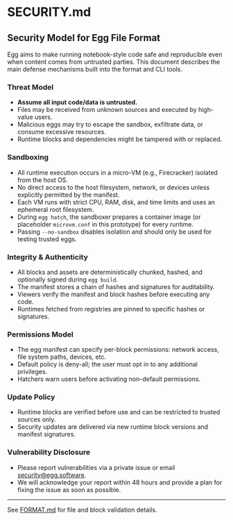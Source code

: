 # SECURITY.md

## Security Model for Egg File Format

Egg aims to make running notebook-style code safe and reproducible even when
content comes from untrusted parties. This document describes the main defense
mechanisms built into the format and CLI tools.

### Threat Model
- **Assume all input code/data is untrusted.**
- Files may be received from unknown sources and executed by high-value users.
- Malicious eggs may try to escape the sandbox, exfiltrate data, or consume
  excessive resources.
- Runtime blocks and dependencies might be tampered with or replaced.

### Sandboxing
- All runtime execution occurs in a micro-VM (e.g., Firecracker) isolated from
  the host OS.
- No direct access to the host filesystem, network, or devices unless explicitly
  permitted by the manifest.
- Each VM runs with strict CPU, RAM, disk, and time limits and uses an ephemeral
  root filesystem.
- During `egg hatch`, the sandboxer prepares a container image (or placeholder
  `microvm.conf` in this prototype) for every runtime.
- Passing `--no-sandbox` disables isolation and should only be used for testing
  trusted eggs.

### Integrity & Authenticity
- All blocks and assets are deterministically chunked, hashed, and optionally
  signed during `egg build`.
- The manifest stores a chain of hashes and signatures for auditability.
- Viewers verify the manifest and block hashes before executing any code.
- Runtimes fetched from registries are pinned to specific hashes or signatures.

### Permissions Model
- The egg manifest can specify per-block permissions: network access, file
  system paths, devices, etc.
- Default policy is deny-all; the user must opt in to any additional privileges.
- Hatchers warn users before activating non-default permissions.

### Update Policy
- Runtime blocks are verified before use and can be restricted to trusted
  sources only.
- Security updates are delivered via new runtime block versions and manifest
  signatures.

### Vulnerability Disclosure
- Please report vulnerabilities via a private issue or email
  [security@egg.software](mailto:security@egg.software).
- We will acknowledge your report within 48 hours and provide a plan for fixing
  the issue as soon as possible.

---

See [FORMAT.md](FORMAT.md) for file and block validation details.
